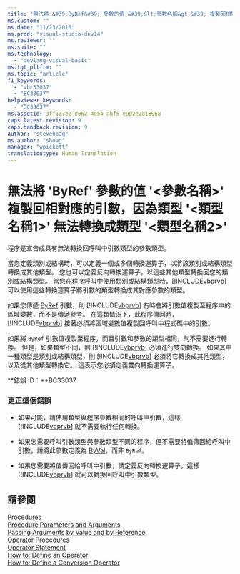 ```yaml
---
title: "無法將 &#39;ByRef&#39; 參數的值 &#39;&lt;參數名稱&gt;&#39; 複製回相對應的引數，因為類型 &#39;&lt;類型名稱1&gt;&#39; 無法轉換成類型 &#39;&lt;類型名稱2&gt;&#39; | Microsoft Docs"
ms.custom: ""
ms.date: "11/23/2016"
ms.prod: "visual-studio-dev14"
ms.reviewer: ""
ms.suite: ""
ms.technology: 
  - "devlang-visual-basic"
ms.tgt_pltfrm: ""
ms.topic: "article"
f1_keywords: 
  - "vbc33037"
  - "BC33037"
helpviewer_keywords: 
  - "BC33037"
ms.assetid: 3ff137e2-e062-4e54-abf5-e902e2d18968
caps.latest.revision: 9
caps.handback.revision: 9
author: "stevehoag"
ms.author: "shoag"
manager: "wpickett"
translationtype: Human Translation
---
```

# 無法將 &#39;ByRef&#39; 參數的值 &#39;&lt;參數名稱&gt;&#39; 複製回相對應的引數，因為類型 &#39;&lt;類型名稱1&gt;&#39; 無法轉換成類型 &#39;&lt;類型名稱2&gt;&#39;
程序是宣告成具有無法轉換回呼叫中引數類型的參數類型。  
  
 當您定義類別或結構時，可以定義一個或多個轉換運算子，以將該類別或結構類型轉換成其他類型。 您也可以定義反向轉換運算子，以這些其他類型轉換回您的類別或結構類型。 當您在程序呼叫中使用類別或結構類型時，[!INCLUDE[vbprvb](../../csharp/programming-guide/concepts/linq/includes/vbprvb_md.md)] 可以使用這些轉換運算子將引數的類型轉換成其對應參數的類型。  
  
 如果您傳遞 [ByRef](../../visual-basic/language-reference/modifiers/byref.md) 引數，則 [!INCLUDE[vbprvb](../../csharp/programming-guide/concepts/linq/includes/vbprvb_md.md)] 有時會將引數值複製至程序中的區域變數，而不是傳遞參考。 在這類情況下，此程序傳回時，[!INCLUDE[vbprvb](../../csharp/programming-guide/concepts/linq/includes/vbprvb_md.md)] 接著必須將區域變數值複製回呼叫中程式碼中的引數。  
  
 如果將 `ByRef` 引數值複製至程序，而且引數和參數的類型相同，則不需要進行轉換。 但是，如果類型不同，則 [!INCLUDE[vbprvb](../../csharp/programming-guide/concepts/linq/includes/vbprvb_md.md)] 必須進行雙向轉換。 如果其中一種類型是類別或結構類型，則 [!INCLUDE[vbprvb](../../csharp/programming-guide/concepts/linq/includes/vbprvb_md.md)] 必須將它轉換成其他類型，以及從其他類型轉換它。 這表示您必須定義雙向轉換運算子。  
  
 **錯誤 ID︰**BC33037  
  
### 更正這個錯誤  
  
-   如果可能，請使用類型與程序參數相同的呼叫中引數，這樣 [!INCLUDE[vbprvb](../../csharp/programming-guide/concepts/linq/includes/vbprvb_md.md)] 就不需要執行任何轉換。  
  
-   如果您需要呼叫引數類型與參數類型不同的程序，但不需要將值傳回給呼叫中引數，請將此參數定義為 [ByVal](../../visual-basic/language-reference/modifiers/byval.md)，而非 `ByRef`。  
  
-   如果您需要將值傳回給呼叫中引數，請定義反向轉換運算子，這樣 [!INCLUDE[vbprvb](../../csharp/programming-guide/concepts/linq/includes/vbprvb_md.md)] 就可以轉換回呼叫中引數類型。  
  
## 請參閱  
 [Procedures](../../visual-basic/programming-guide/language-features/procedures/index.md)   
 [Procedure Parameters and Arguments](../../visual-basic/programming-guide/language-features/procedures/procedure-parameters-and-arguments.md)   
 [Passing Arguments by Value and by Reference](../../visual-basic/programming-guide/language-features/procedures/passing-arguments-by-value-and-by-reference.md)   
 [Operator Procedures](../../visual-basic/programming-guide/language-features/procedures/operator-procedures.md)   
 [Operator Statement](../../visual-basic/language-reference/statements/operator-statement.md)   
 [How to: Define an Operator](../../visual-basic/programming-guide/language-features/procedures/how-to-define-an-operator.md)   
 [How to: Define a Conversion Operator](../../visual-basic/programming-guide/language-features/procedures/how-to-define-a-conversion-operator.md)